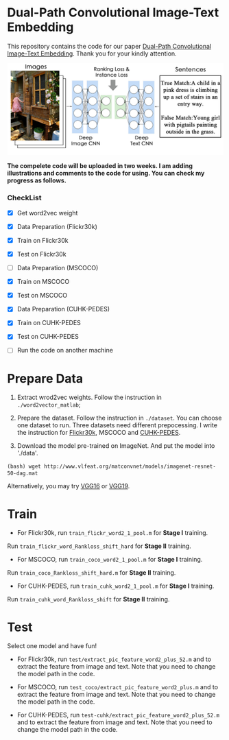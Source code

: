 # Dual-Path Convolutional Image-Text Embedding

This repository contains the code for our paper [Dual-Path Convolutional Image-Text Embedding](https://arxiv.org/abs/1711.05535). Thank you for your kindly attention. 

![](https://github.com/layumi/layumi.github.io/blob/master/images/fulls/ConvVSE.jpg)

**The compelete code will be uploaded in two weeks. I am adding illustrations and comments to the code for using. You can check my progress as follows.**

### CheckList
- [x] Get word2vec weight

- [x] Data Preparation (Flickr30k)
- [x] Train on Flickr30k
- [x] Test on Flickr30k

- [ ] Data Preparation (MSCOCO)
- [x] Train on MSCOCO
- [x] Test on MSCOCO

- [x] Data Preparation (CUHK-PEDES)
- [x] Train on CUHK-PEDES
- [x] Test on CUHK-PEDES

- [ ] Run the code on another machine 

# Prepare Data
1. Extract wrod2vec weights. Follow the instruction in `./word2vector_matlab`;

2. Prepare the dataset. Follow the instruction in `./dataset`. You can choose one dataset to run.
Three datasets need different prepocessing. I write the instruction for [Flickr30k](https://github.com/layumi/Image-Text-Embedding/tree/master/dataset/Flickr30k-prepare), MSCOCO and [CUHK-PEDES](https://github.com/layumi/Image-Text-Embedding/tree/master/dataset/CUHK-PEDES-prepare).

3. Download the model pre-trained on ImageNet. And put the model into './data'.
```
(bash) wget http://www.vlfeat.org/matconvnet/models/imagenet-resnet-50-dag.mat
```
Alternatively, you may try [VGG16](http://www.vlfeat.org/matconvnet/models/imagenet-vgg-verydeep-16.mat) or [VGG19](http://www.vlfeat.org/matconvnet/models/imagenet-vgg-verydeep-19.mat). 

# Train
* For Flickr30k, run `train_flickr_word2_1_pool.m` for **Stage I** training.

Run `train_flickr_word_Rankloss_shift_hard` for **Stage II** training.

* For MSCOCO, run `train_coco_word2_1_pool.m` for **Stage I** training.

Run `train_coco_Rankloss_shift_hard.m` for **Stage II** training.

* For CUHK-PEDES, run `train_cuhk_word2_1_pool.m` for **Stage I** training.

Run `train_cuhk_word_Rankloss_shift` for **Stage II** training.

# Test
Select one model and have fun!

* For Flickr30k, run `test/extract_pic_feature_word2_plus_52.m` and to extract the feature from image and text. Note that you need to change the model path in the code. 

* For MSCOCO, run `test_coco/extract_pic_feature_word2_plus.m` and to extract the feature from image and text. Note that you need to change the model path in the code. 

* For CUHK-PEDES, run `test-cuhk/extract_pic_feature_word2_plus_52.m` and to extract the feature from image and text. Note that you need to change the model path in the code. 
